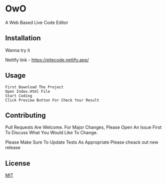 
# OwO


A Web Based Live Code Editor 


## Installation

Wanna try it

Netlify link - https://eitecode.netlify.app/

## Usage


``` 
First Download The Project
Open Index.Html File
Start Coding 
Click Preview Button For Check Your Result  
```


## Contributing


Pull Requests Are Welcome. For Major Changes, Please Open An Issue First To Discuss What You Would Like To Change.
            


Please Make Sure To Update Tests As Appropriate
Please cheack out new release


## License


[MIT](Https://Choosealicense.Com/Licenses/Mit/)

